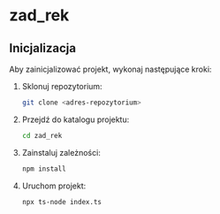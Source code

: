 # zad_rek

## Inicjalizacja

Aby zainicjalizować projekt, wykonaj następujące kroki:

1. Sklonuj repozytorium:

   ```sh
   git clone <adres-repozytorium>
   ```

2. Przejdź do katalogu projektu:

   ```sh
   cd zad_rek
   ```

3. Zainstaluj zależności:

   ```sh
   npm install
   ```

4. Uruchom projekt:
   ```sh
   npx ts-node index.ts
   ```
